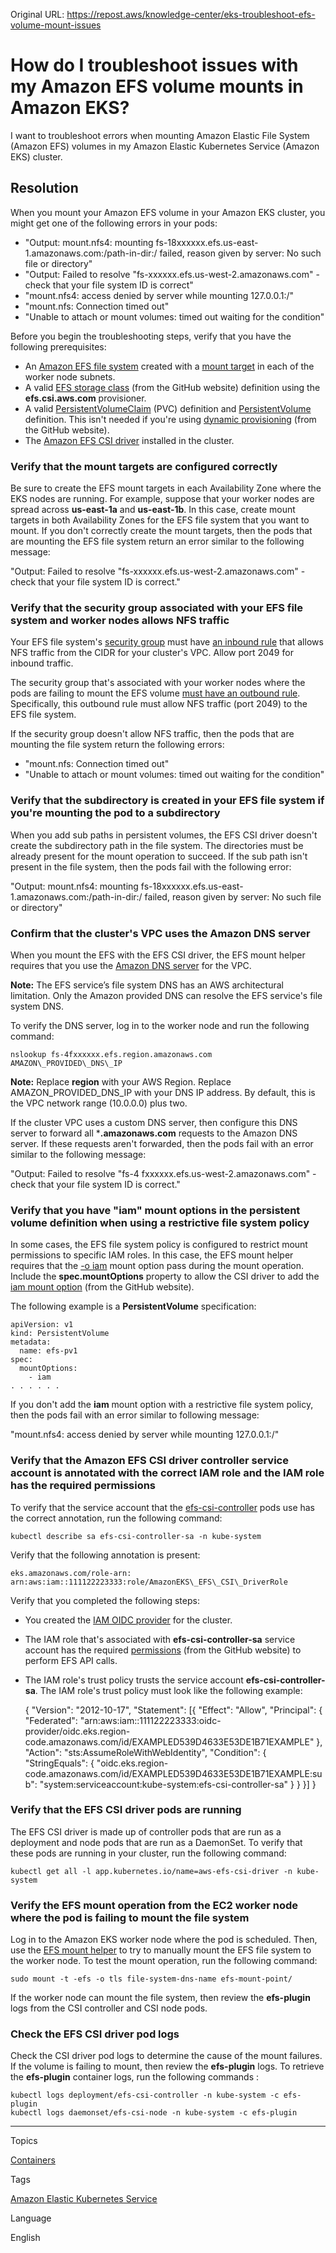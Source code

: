 Original URL: <https://repost.aws/knowledge-center/eks-troubleshoot-efs-volume-mount-issues>

# How do I troubleshoot issues with my Amazon EFS volume mounts in Amazon EKS?

I want to troubleshoot errors when mounting Amazon Elastic File System (Amazon EFS) volumes in my Amazon Elastic Kubernetes Service (Amazon EKS) cluster.

## Resolution

When you mount your Amazon EFS volume in your Amazon EKS cluster, you might get one of the following errors in your pods:

  * "Output: mount.nfs4: mounting fs-18xxxxxx.efs.us-east-1.amazonaws.com:/path-in-dir:/ failed, reason given by server: No such file or directory"
  * "Output: Failed to resolve "fs-xxxxxx.efs.us-west-2.amazonaws.com" - check that your file system ID is correct"
  * "mount.nfs4: access denied by server while mounting 127.0.0.1:/"
  * "mount.nfs: Connection timed out"
  * "Unable to attach or mount volumes: timed out waiting for the condition"



Before you begin the troubleshooting steps, verify that you have the following prerequisites:

  * An [Amazon EFS file system](<https://docs.aws.amazon.com/efs/latest/ug/creating-using-create-fs.html>) created with a [mount target](<https://docs.aws.amazon.com/efs/latest/ug/accessing-fs.html>) in each of the worker node subnets.
  * A valid [EFS storage class](<https://github.com/kubernetes-sigs/aws-efs-csi-driver/blob/master/examples/kubernetes/dynamic_provisioning/specs/storageclass.yaml>) (from the GitHub website) definition using the **efs.csi.aws.com** provisioner.
  * A valid [PersistentVolumeClaim](<https://github.com/kubernetes-sigs/aws-efs-csi-driver/blob/master/examples/kubernetes/encryption_in_transit/specs/claim.yaml>) (PVC) definition and [PersistentVolume](<https://github.com/kubernetes-sigs/aws-efs-csi-driver/blob/master/examples/kubernetes/encryption_in_transit/specs/pv.yaml>) definition. This isn't needed if you're using [dynamic provisioning](<https://github.com/kubernetes-sigs/aws-efs-csi-driver/tree/master/examples/kubernetes/dynamic_provisioning>) (from the GitHub website).
  * The [Amazon EFS CSI driver](<https://docs.aws.amazon.com/eks/latest/userguide/efs-csi.html#efs-install-driver>) installed in the cluster.



### Verify that the mount targets are configured correctly

Be sure to create the EFS mount targets in each Availability Zone where the EKS nodes are running. For example, suppose that your worker nodes are spread across **us-east-1a** and **us-east-1b**. In this case, create mount targets in both Availability Zones for the EFS file system that you want to mount. If you don't correctly create the mount targets, then the pods that are mounting the EFS file system return an error similar to the following message:

"Output: Failed to resolve "fs-xxxxxx.efs.us-west-2.amazonaws.com" - check that your file system ID is correct."

### Verify that the security group associated with your EFS file system and worker nodes allows NFS traffic

Your EFS file system's [security group](<https://docs.aws.amazon.com/efs/latest/ug/accessing-fs-create-security-groups.html>) must have [an inbound rule](<https://docs.aws.amazon.com/vpc/latest/userguide/VPC_SecurityGroups.html#adding-security-group-rules>) that allows NFS traffic from the CIDR for your cluster's VPC. Allow port 2049 for inbound traffic.

The security group that's associated with your worker nodes where the pods are failing to mount the EFS volume [must have an outbound rule](<https://docs.aws.amazon.com/vpc/latest/userguide/VPC_SecurityGroups.html#adding-security-group-rules>). Specifically, this outbound rule must allow NFS traffic (port 2049) to the EFS file system.

If the security group doesn't allow NFS traffic, then the pods that are mounting the file system return the following errors:

  * "mount.nfs: Connection timed out"
  * "Unable to attach or mount volumes: timed out waiting for the condition"



### Verify that the subdirectory is created in your EFS file system if you're mounting the pod to a subdirectory

When you add sub paths in persistent volumes, the EFS CSI driver doesn't create the subdirectory path in the file system. The directories must be already present for the mount operation to succeed. If the sub path isn't present in the file system, then the pods fail with the following error:

"Output: mount.nfs4: mounting fs-18xxxxxx.efs.us-east-1.amazonaws.com:/path-in-dir:/ failed, reason given by server: No such file or directory"

### Confirm that the cluster's VPC uses the Amazon DNS server

When you mount the EFS with the EFS CSI driver, the EFS mount helper requires that you use the [Amazon DNS server](<https://docs.aws.amazon.com/vpc/latest/userguide/VPC_DHCP_Options.html#AmazonDNS>) for the VPC.

**Note:** The EFS service’s file system DNS has an AWS architectural limitation. Only the Amazon provided DNS can resolve the EFS service's file system DNS.

To verify the DNS server, log in to the worker node and run the following command:
    
    
    nslookup fs-4fxxxxxx.efs.region.amazonaws.com AMAZON\_PROVIDED\_DNS\_IP
    

**Note:** Replace **region** with your AWS Region. Replace AMAZON_PROVIDED_DNS_IP with your DNS IP address. By default, this is the VPC network range (10.0.0.0) plus two.

If the cluster VPC uses a custom DNS server, then configure this DNS server to forward all ***.amazonaws.com** requests to the Amazon DNS server. If these requests aren't forwarded, then the pods fail with an error similar to the following message:

"Output: Failed to resolve "fs-4 fxxxxxx.efs.us-west-2.amazonaws.com" - check that your file system ID is correct."

### Verify that you have "iam" mount options in the persistent volume definition when using a restrictive file system policy

In some cases, the EFS file system policy is configured to restrict mount permissions to specific IAM roles. In this case, the EFS mount helper requires that the [-o iam](<https://docs.aws.amazon.com/efs/latest/ug/mounting-IAM-option.html>) mount option pass during the mount operation. Include the **spec.mountOptions** property to allow the CSI driver to add the [iam mount option](<https://github.com/kubernetes-sigs/aws-efs-csi-driver/issues/280>) (from the GitHub website).

The following example is a **PersistentVolume** specification:
    
    
    apiVersion: v1
    kind: PersistentVolume
    metadata:
      name: efs-pv1
    spec:
      mountOptions:
        - iam
    . . . . . .

If you don't add the **iam** mount option with a restrictive file system policy, then the pods fail with an error similar to following message:

"mount.nfs4: access denied by server while mounting 127.0.0.1:/"

### Verify that the Amazon EFS CSI driver controller service account is annotated with the correct IAM role and the IAM role has the required permissions

To verify that the service account that the [efs-csi-controller](<https://docs.aws.amazon.com/eks/latest/userguide/efs-csi.html#efs-create-iam-resources>) pods use has the correct annotation, run the following command:
    
    
    kubectl describe sa efs-csi-controller-sa -n kube-system

Verify that the following annotation is present:
    
    
    eks.amazonaws.com/role-arn: arn:aws:iam::111122223333:role/AmazonEKS\_EFS\_CSI\_DriverRole

Verify that you completed the following steps:

  * You created the [IAM OIDC provider](<https://docs.aws.amazon.com/eks/latest/userguide/enable-iam-roles-for-service-accounts.html>) for the cluster.
  * The IAM role that's associated with **efs-csi-controller-sa** service account has the required [permissions](<https://raw.githubusercontent.com/kubernetes-sigs/aws-efs-csi-driver/master/docs/iam-policy-example.json>) (from the GitHub website) to perform EFS API calls.
  * The IAM role's trust policy trusts the service account **efs-csi-controller-sa**. The IAM role's trust policy must look like the following example:


    
    
    {
    	"Version": "2012-10-17",
    	"Statement": \[{
    		"Effect": "Allow",
    		"Principal": {
    			"Federated": "arn:aws:iam::111122223333:oidc-provider/oidc.eks.region-code.amazonaws.com/id/EXAMPLED539D4633E53DE1B71EXAMPLE"
    		},
    		"Action": "sts:AssumeRoleWithWebIdentity",
    		"Condition": {
    			"StringEquals": {
    				"oidc.eks.region-code.amazonaws.com/id/EXAMPLED539D4633E53DE1B71EXAMPLE:sub": "system:serviceaccount:kube-system:efs-csi-controller-sa"
    			}
    		}
    	}\]
    }

### Verify that the EFS CSI driver pods are running

The EFS CSI driver is made up of controller pods that are run as a deployment and node pods that are run as a DaemonSet. To verify that these pods are running in your cluster, run the following command:
    
    
    kubectl get all -l app.kubernetes.io/name=aws-efs-csi-driver -n kube-system

### Verify the EFS mount operation from the EC2 worker node where the pod is failing to mount the file system

Log in to the Amazon EKS worker node where the pod is scheduled. Then, use the [EFS mount helper](<https://docs.aws.amazon.com/efs/latest/ug/efs-mount-helper.html#mounting-fs-mount-helper-ec2-linux>) to try to manually mount the EFS file system to the worker node. To test the mount operation, run the following command:
    
    
    sudo mount -t -efs -o tls file-system-dns-name efs-mount-point/

If the worker node can mount the file system, then review the **efs-plugin** logs from the CSI controller and CSI node pods.

### Check the EFS CSI driver pod logs

Check the CSI driver pod logs to determine the cause of the mount failures. If the volume is failing to mount, then review the **efs-plugin** logs. To retrieve the **efs-plugin** container logs, run the following commands :
    
    
    kubectl logs deployment/efs-csi-controller -n kube-system -c efs-plugin
    kubectl logs daemonset/efs-csi-node -n kube-system -c efs-plugin

* * *

Topics

[Containers](<https://repost.aws/topics/TAgOdRefu6ShempO3dWPEofg/containers>)

Tags

[Amazon Elastic Kubernetes Service](<https://repost.aws/tags/TA4IvCeWI1TE66q4jEj4Z9zg/amazon-elastic-kubernetes-service>)

Language

English
